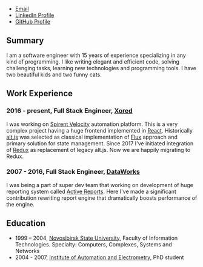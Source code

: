 * [Email](mailto:stodyshev@gmail.com)
* [LinkedIn Profile](https://www.linkedin.com/in/sergeytodyshev)
* [GitHub Profile](https://github.com/sergeyt)

## Summary

I am a software engineer with 15 years of experience specializing in any kind of programming.
I like writing elegant and efficient code, solving challenging tasks, learning new technologies and programming tools.
I have two beautiful kids and two funny cats.

## Work Experience

### 2016 - present, Full Stack Engineer, [Xored](http://www.xored.com/)

I was working on [Spirent Velocity](https://www.spirent.com/Products/velocity) automation platform.
This is a very complex project having a huge frontend implemented in [React](https://reactjs.org/).
Historically [alt.js](http://alt.js.org/) was selected as classical implementation of [Flux](https://facebook.github.io/flux/) approach and primary solution for state management. Since 2017 I've initiated integration of [Redux](https://redux.js.org/) as replacement of legacy alt.js. Now we are happily migrating to Redux.

### 2007 - 2016, Full Stack Engineer, [DataWorks](http://dataworks.co/)

I was being a part of super dev team that working on development of huge reporting system called [Active Reports](https://www.grapecity.com/en/activereports).
Here I've made a significant contribution rewriting report engine that dramatically boosts performance of the engine.

## Education

* 1999 – 2004, [Novosibirsk State University](http://www.nsu.ru/exp/index.jz?lang=en), Faculty of Information Technologies. Specialty: Computers, Complexes, Systems and Networks
* 2004 - 2007, [Institute of Automation and Electrometry](http://www.iae.nsk.su/index.php/en), PhD student
